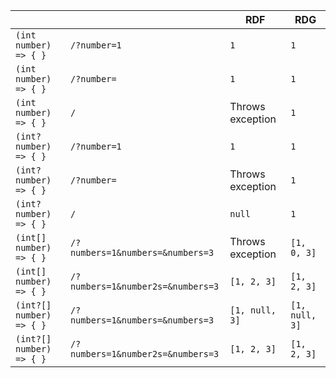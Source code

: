 ||| RDF | RDG |
|---|---|---|---|
| `(int number) => { }` | `/?number=1` | `1` | `1` |
| `(int number) => { }` | `/?number=` | `1` | `1` |
| `(int number) => { }` | `/` | Throws exception | `1` |
| `(int? number) => { }` | `/?number=1` | `1` | `1` |
| `(int? number) => { }` | `/?number=` | Throws exception | `1` |
| `(int? number) => { }` | `/` | `null` | `1` |
| `(int[] number) => { }` | `/?numbers=1&numbers=&numbers=3` | Throws exception | `[1, 0, 3]` |
| `(int[] number) => { }` | `/?numbers=1&number2s=&numbers=3` | `[1, 2, 3]` | `[1, 2, 3]` |
| `(int?[] number) => { }` | `/?numbers=1&numbers=&numbers=3` | `[1, null, 3]` | `[1, null, 3]` |
| `(int?[] number) => { }` | `/?numbers=1&number2s=&numbers=3` | `[1, 2, 3]` | `[1, 2, 3]` |